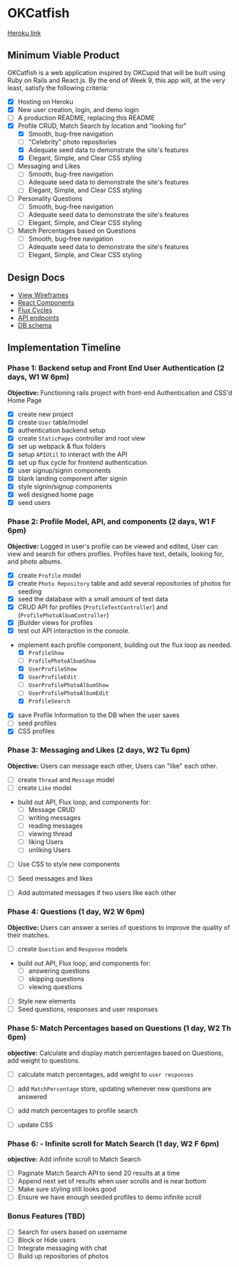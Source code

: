 # OKCatfish

[Heroku link][heroku]

[heroku]: http://okcatfish.herokuapp.com

## Minimum Viable Product

OKCatfish is a web application inspired by OKCupid that will be built using Ruby on Rails and React.js. By the end of Week 9, this app will, at the very least, satisfy the following criteria:

- [x] Hosting on Heroku
- [x] New user creation, login, and demo login
- [ ] A production README, replacing this README
- [x] Profile CRUD, Match Search by location and "looking for"
  - [x] Smooth, bug-free navigation
  - [ ] "Celebrity" photo repositories
  - [x] Adequate seed data to demonstrate the site's features
  - [x] Elegant, Simple, and Clear CSS styling
- [ ] Messaging and Likes
  - [ ] Smooth, bug-free navigation
  - [ ] Adequate seed data to demonstrate the site's features
  - [ ] Elegant, Simple, and Clear CSS styling
- [ ] Personality Questions
  - [ ] Smooth, bug-free navigation
  - [ ] Adequate seed data to demonstrate the site's features
  - [ ] Elegant, Simple, and Clear CSS styling
- [ ] Match Percentages based on Questions
  - [ ] Smooth, bug-free navigation
  - [ ] Adequate seed data to demonstrate the site's features
  - [ ] Elegant, Simple, and Clear CSS styling

## Design Docs
* [View Wireframes][views]
* [React Components][components]
* [Flux Cycles][flux-cycles]
* [API endpoints][api-endpoints]
* [DB schema][schema]

[views]: docs/views.md
[components]: docs/components.md
[flux-cycles]: docs/flux-cycles.md
[api-endpoints]: docs/api-endpoints.md
[schema]: docs/schema.md

## Implementation Timeline

### Phase 1: Backend setup and Front End User Authentication (2 days, W1 W 6pm)

**Objective:** Functioning rails project with front-end Authentication and CSS'd Home Page

- [x] create new project
- [x] create `User` table/model
- [x] authentication backend setup
- [x] create `StaticPages` controller and root view
- [x] set up webpack & flux folders
- [x] setup `APIUtil` to interact with the API
- [x] set up flux cycle for frontend authentication
- [x] user signup/signin components
- [x] blank landing component after signin
- [x] style signin/signup components
- [x] well designed home page
- [x] seed users

### Phase 2: Profile Model, API, and components (2 days, W1 F 6pm)

**Objective:** Logged in user's profile can be viewed and edited,
User can view and search for others profiles. Profiles have text, details, looking for, and photo albums.

- [x] create `Profile` model
- [x] create `Photo Repository` table and add several repositories of photos for seeding
- [x] seed the database with a small amount of test data
- [x] CRUD API for profiles (`ProfileTextController`) and (`ProfilePhotoAlbumController`)
- [x] jBuilder views for profiles
- [x] test out API interaction in the console.
- implement each profile component, building out the flux loop as needed.
  - [x] `ProfileShow`
  - [ ] `ProfilePhotoAlbumShow`
  - [x] `UserProfileShow`
  - [x] `UserProfileEdit`
  - [ ] `UserProfilePhotoAlbumShow`
  - [ ] `UserProfilePhotoAlbumEdit`
  - [x] `ProfileSearch`
- [x] save Profile Information to the DB when the user saves
- [ ] seed profiles
- [x] CSS profiles

### Phase 3: Messaging and Likes (2 days, W2 Tu 6pm)

**Objective:** Users can message each other, Users can "like" each other.

- [ ] create `Thread` and `Message` model
- [ ] create `Like` model
- build out API, Flux loop, and components for:
  - [ ] Message CRUD
  - [ ] writing messages
  - [ ] reading messages
  - [ ] viewing thread
  - [ ] liking Users
  - [ ] unliking Users
- [ ] Use CSS to style new components
- [ ] Seed messages and likes
- [ ] Add automated messages if two users like each other


### Phase 4: Questions (1 day, W2 W 6pm)

**Objective:** Users can answer a series of questions to improve the quality of their matches.

- [ ] create `Question` and `Response` models
- build out API, Flux loop, and components for:
  - [ ] answering questions
  - [ ] skipping questions
  - [ ] viewing questions
- [ ] Style new elements
- [ ] Seed questions, responses and user responses

### Phase 5: Match Percentages based on Questions (1 day, W2 Th 6pm)

**objective:** Calculate and display match percentages based on Questions, add weight to questions.

- [ ] calculate match percentages, add weight to `user responses`
- [ ] add `MatchPercentage` store, updating whenever new questions are answered
- [ ] add match percentages to profile search
- [ ] update CSS


### Phase 6: - Infinite scroll for Match Search (1 day, W2 F 6pm)

**objective:** Add infinite scroll to Match Search

- [ ] Paginate Match Search API to send 20 results at a time
- [ ] Append next set of results when user scrolls and is near bottom
- [ ] Make sure styling still looks good
- [ ] Ensure we have enough seeded profiles to demo infinite scroll

### Bonus Features (TBD)
- [ ] Search for users based on username
- [ ] Block or Hide users
- [ ] Integrate messaging with chat
- [ ] Build up repositories of photos

[phase-one]: docs/phases/phase1.md
[phase-two]: docs/phases/phase2.md
[phase-three]: docs/phases/phase3.md
[phase-four]: docs/phases/phase4.md
[phase-five]: docs/phases/phase5.md
[phase-six]: docs/phases/phase6.md
